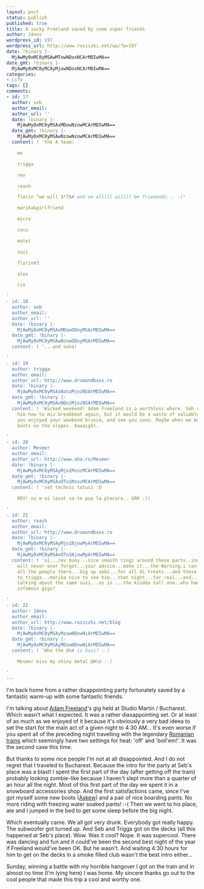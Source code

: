 ```yaml
---
layout: post
status: publish
published: true
title: A sucky Freeland saved by some super friends
author: János
wordpress_id: 197
wordpress_url: http://www.rusiczki.net/wp/?p=197
date: !binary |-
  MjAwMy0xMC0yMSAwMTowNDoxNCArMDIwMA==
date_gmt: !binary |-
  MjAwMy0xMC0yMCAyMjowNDoxNCArMDIwMA==
categories:
- Life
tags: []
comments:
- id: 17
  author: seb
  author_email: 
  author_url: ''
  date: !binary |-
    MjAwMy0xMC0yMSAxMDowNzowMCArMDIwMA==
  date_gmt: !binary |-
    MjAwMy0xMC0yMSAwNzowNzowMCArMDIwMA==
  content: ! 'the A team:

    me

    trigga

    rev

    reash

    florin "we will $*7$# and we alllll willll be frieeends... :)"

    marika&girlfriend

    micro

    coco

    matei

    suzi

    florin#3

    alex

    cio

'
- id: 18
  author: seb
  author_email: 
  author_url: ''
  date: !binary |-
    MjAwMy0xMC0yMSAxMDowODoyMSArMDIwMA==
  date_gmt: !binary |-
    MjAwMy0xMC0yMSAwNzowODoyMSArMDIwMA==
  content: ! '...and oana!

'
- id: 19
  author: trigga
  author_email: 
  author_url: http://www.drumandbass.ro
  date: !binary |-
    MjAwMy0xMC0yMSAxNzozMjozNSArMDIwMA==
  date_gmt: !binary |-
    MjAwMy0xMC0yMSAxNDozMjozNSArMDIwMA==
  content: ! 'Wicked weekend! Adam Freeland is a worthless whore. Seb could teach
    him how to mix breakbeat again, but it would be a waste of valuable time. Glad
    you enjoyed your weekend bruvva, and see you soon. Maybe when we both test our
    boots on the slopes. Aaaaight.

'
- id: 20
  author: Mesmer
  author_email: 
  author_url: http://www.oha.ro/Mesmer
  date: !binary |-
    MjAwMy0xMC0yMSAyMjo1MzozMCArMDIwMA==
  date_gmt: !binary |-
    MjAwMy0xMC0yMSAxOTo1MzozMCArMDIwMA==
  content: ! 'set technic totusi :D

    REV! nu m-ai lasat sa te pup la plecare.. GRR :))

'
- id: 21
  author: reash
  author_email: 
  author_url: http://www.drumandbass.ro
  date: !binary |-
    MjAwMy0xMC0yMSAyMjo1NjowMyArMDIwMA==
  date_gmt: !binary |-
    MjAwMy0xMC0yMSAxOTo1NjowMyArMDIwMA==
  content: ! 'oi...rev buoy...nice smooth tingz around these parts..innit?btw...i
    will never ever forget...your advice...make it...the Warning.i can`t trully remember
    all the people there...big up sebi...for all di treats...and those wikkid tunes...drops
    to trigga...marika nice to see him...that night...for real...and...are you people
    talking about the same suzi...as in ...the kindda tall one..who hangs out at the
    infamous gigs?

'
- id: 22
  author: János
  author_email: 
  author_url: http://www.rusiczki.net/blog
  date: !binary |-
    MjAwMy0xMC0yMSAyMzowNDowNiArMDIwMA==
  date_gmt: !binary |-
    MjAwMy0xMC0yMSAyMDowNDowNiArMDIwMA==
  content: ! 'Who the @%# is Suzi? :-)

    Mesmer kiss my shiny metal @#%$ :-)

'
---
```

<p>I'm back home from a rather disappointing party fortunately saved by a fantastic warm-up with some fantastic friends.</p>
<p>I'm talking about <a href="http://www.freeland.fm/">Adam Freeland</a>'s gig held at Studio Martin / Bucharest. Which wasn't what I expected. It was a rather diasappointing set. Or at least of as much as we enjoyed of it because it's obviously a very bad ideea to set the start for the main act of a given night to 4:30 AM... It's even worse if you spent all of the preceding night travelling with the legendary <a href="http://www.cfr.ro">Romanian trains</a> which seemingly have two settings for heat: 'off' and 'boil'em!'. It was the second case this time.</p>
<p>But thanks to some nice people I'm not at all disappointed. And I do not regret that I traveled to Bucharest. Because the intro for the party at Seb's place was a blast! I spent the first part of the day (after getting off the train) probably looking zombie-like because I haven't slept more than a quarter of an hour all the night. Most of this first part of the day we spent it in a snowboard accessories shop. And the first satisfactions came, since I've got myself some new boots (<a href="http://www.askew.it/">Askew</a>) and a pair of nice boarding pants. No more riding with freezing water soaked pants! :-( Then we went to his place, ate and I jumped in the bed to get some sleep before the big night.</p>
<p>Which eventually came. We all got very drunk. Everybody got really happy. The subwoofer got turned up. And Seb and Trigga got on the decks (all this happened at Seb's place). Wow. Was it cool? Nope. It was supercool. There was dancing and fun and it could've been the second best night of the year if Freeland would've been OK. But he wasn't. And waiting 4:30 hours for him to get on the decks in a smoke filled club wasn't the best intro either...</p>
<p>Sunday, winning a battle with my horrible hangover I got on the train and in almost no time (I'm lying here) I was home. My sincere thanks go out to the cool people that made this trip a cool and worthy one.</p>
